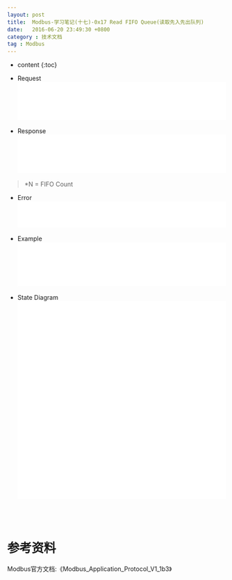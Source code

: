 ```yaml
---
layout: post
title:  Modbus-学习笔记(十七)-0x17 Read FIFO Queue(读取先入先出队列)
date:   2016-06-20 23:49:30 +0800
category : 技术文档
tag : Modbus
---
```


* content
{:toc}


+ Request
![Request](/images/blog/modbus/modbus-05-24-Read-FIFO-Queue/01_Request.png)

+ Response
![Response](/images/blog/modbus/modbus-05-24-Read-FIFO-Queue/02_Response.png)

> *N = FIFO Count

+ Error
![Error](/images/blog/modbus/modbus-05-24-Read-FIFO-Queue/03_Error.png)

+ Example
![Example](/images/blog/modbus/modbus-05-24-Read-FIFO-Queue/04_Example.png)

+ State Diagram
![State Diagram](/images/blog/modbus/modbus-05-24-Read-FIFO-Queue/05_State_Diagram.png)


<br>
<br>

参考资料
================================

Modbus官方文档:《Modbus_Application_Protocol_V1_1b3》
